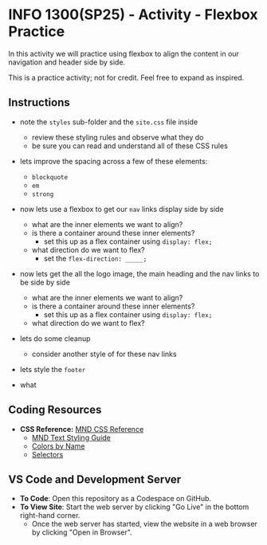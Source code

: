 # INFO 1300(SP25) - Activity - Flexbox Practice

In this activity we will practice using flexbox to align the content in our navigation and header side by side.

This is a practice activity; not for credit. Feel free to expand as inspired.

## Instructions 

- note the `styles` sub-folder and the `site.css` file inside
  - review these styling rules and observe what they do
  - be sure you can read and understand all of these CSS rules 
  
- lets improve the spacing across a few of these elements:
  - `blockquote`
  - `em`
  - `strong`

- now lets use a flexbox to get our `nav` links display side by side
  - what are the inner elements we want to align?
  - is there a container around these inner elements?
    - set this up as a flex container using `display: flex;`
  - what direction do we want to flex?  
    - set the `flex-direction: _____;`

- now lets get the all the logo image, the main heading and the nav links to be side by side
  - what are the inner elements we want to align?
  - is there a container around these inner elements? 
    - set this up as a flex container using `display: flex;`
  - what direction do we want to flex? 
  
- lets do some cleanup
  - consider another style of for these nav links

- lets style the `footer`

- what 
  

## Coding Resources

- **CSS Reference:** [MND CSS Reference](https://developer.mozilla.org/en-US/docs/Web/CSS/Reference)
  - [MND Text Styling Guide](https://developer.mozilla.org/en-US/docs/Learn_web_development/Core/Text_styling/Fundamentals)
  - [Colors by Name](https://developer.mozilla.org/en-US/docs/Web/CSS/named-color)
  - [Selectors](https://developer.mozilla.org/en-US/docs/Web/HTML/Element/picture)
  
## VS Code and Development Server

- **To Code**: Open this repository as a Codespace on GitHub.
- **To View Site**: Start the web server by clicking "Go Live" in the bottom right-hand corner.
  - Once the web server has started, view the website in a web browser by clicking "Open in Browser".
